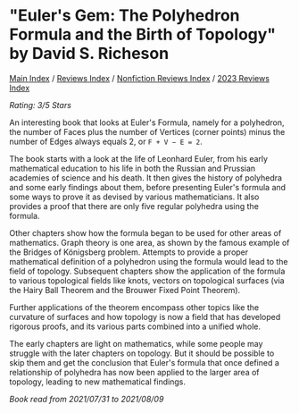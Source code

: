 # "Euler's Gem: The Polyhedron Formula and the Birth of Topology" by David S. Richeson

[Main Index](../../../README.md) / [Reviews Index](../../README.md) / [Nonfiction Reviews Index](../README.md) / [2023 Reviews Index](README.md)

*Rating: 3/5 Stars*

An interesting book that looks at Euler's Formula, namely for a polyhedron, the number of Faces plus the number of Vertices (corner points) minus the number of Edges always equals 2, or `F + V − E = 2`.

The book starts with a look at the life of Leonhard Euler, from his early mathematical education to his life in both the Russian and Prussian academies of science and his death. It then gives the history of polyhedra and some early findings about them, before presenting Euler's formula and some ways to prove it as devised by various mathematicians. It also provides a proof that there are only five regular polyhedra using the formula.

Other chapters show how the formula began to be used for other areas of mathematics. Graph theory is one area, as shown by the famous example of the Bridges of Königsberg problem. Attempts to provide a proper mathematical definition of a polyhedron using the formula would lead to the field of topology. Subsequent chapters show the application of the formula to various topological fields like knots, vectors on topological surfaces (via the Hairy Ball Theorem and the Brouwer Fixed Point Theorem).

Further applications of the theorem encompass other topics like the curvature of surfaces and how topology is now a field that has developed rigorous proofs, and its various parts combined into a unified whole.

The early chapters are light on mathematics, while some people may struggle with the later chapters on topology. But it should be possible to skip them and get the conclusion that Euler's formula that once defined a relationship of polyhedra has now been applied to the larger area of topology, leading to new mathematical findings.

*Book read from 2021/07/31 to 2021/08/09*
